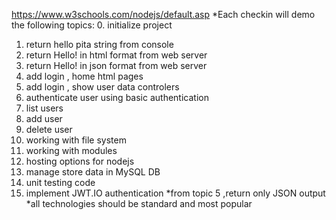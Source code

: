 https://www.w3schools.com/nodejs/default.asp
*Each checkin will demo the following topics:
0. initialize project
1. return hello pita string from console
2. return Hello! in html format from web server
3. return Hello! in json format  from web server
4. add login , home html pages 
5. add login , show user data controlers 
6. authenticate user using basic authentication
7. list users
8. add user
9. delete user
10. working with file system
11. working with modules
12. hosting options for nodejs
13. manage store data in MySQL DB
14. unit testing code
15. implement JWT.IO authentication 
*from topic 5 ,return only JSON output
*all technologies should be standard and most popular
